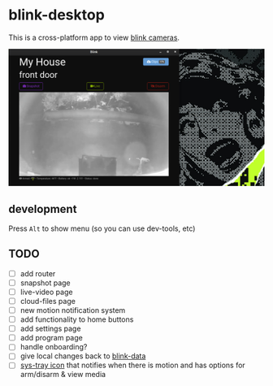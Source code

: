 # blink-desktop

This is a cross-platform app to view [blink cameras](https://blinkforhome.com/).

![screenshot](./screenshot.png)


## development

Press `Alt` to show menu (so you can use dev-tools, etc)


## TODO

* [ ] add router
* [ ] snapshot page
* [ ] live-video page
* [ ] cloud-files page
* [ ] new motion notification system
* [ ] add functionality to home buttons
* [ ] add settings page
* [ ] add program page
* [ ] handle onboarding?
* [ ] give local changes back to [blink-data](https://github.com/konsumer/blink-data)
* [ ] [sys-tray icon](https://github.com/kevinsawicki/tray-example) that notifies when there is motion and has options for arm/disarm & view media